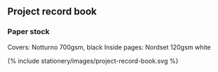 <section id="stationery-page-project-record-book">
</section>

## Project record book


### Paper stock
Covers: Notturno 700gsm, black
Inside pages: Nordset 120gsm white

{% include stationery/images/project-record-book.svg %}